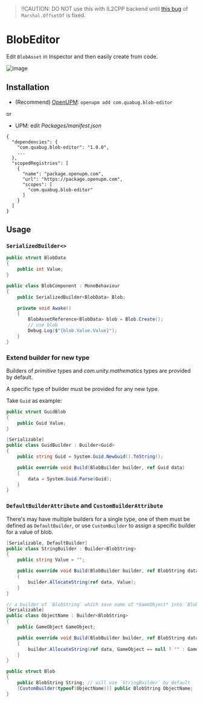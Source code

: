 > ‼CAUTION: DO NOT use this with IL2CPP backend until [this bug](https://issuetracker.unity3d.com/issues/marshal-dot-offsetof-returns-incorrect-offset-when-building-the-project-with-il2cpp-scripting-backend) of `Marshal.OffsetOf` is fixed.
# BlobEditor

Edit `BlobAsset` in Inspector and then easily create from code.

![image](https://user-images.githubusercontent.com/683655/129061436-32d815a5-3fc6-43e5-afcf-79ed0080d4a6.png)

## Installation
- (Recommend) [OpenUPM](https://openupm.com/packages/com.quabug.blob-editor/): `openupm add com.quabug.blob-editor`

or

- UPM: edit *Packages/manifest.json*
```
{
  "dependencies": {
    "com.quabug.blob-editor": "1.0.0",
    ...
  },
  "scopedRegistries": [
    {
      "name": "package.openupm.com",
      "url": "https://package.openupm.com",
      "scopes": [
        "com.quabug.blob-editor"
      ]
    }
  ]
}
```

## Usage

### `SerializedBuilder<>`

``` c#
public struct BlobData
{
    public int Value;
}

public class BlobComponent : MonoBehaviour
{
    public SerializedBuilder<BlobData> Blob;

    private void Awake()
    {
        BlobAssetReference<BlobData> blob = Blob.Create();
        // use blob
        Debug.Log($"{blob.Value.Value}");
    }
}
```

### Extend builder for new type

Builders of *primitive* types and *com.unity.mathematics* types are provided by default.

A specific type of builder must be provided for any new type.

Take `Guid` as example:
``` c#
public struct GuidBlob
{
    public Guid Value;
}

[Serializable]
public class GuidBuilder : Builder<Guid>
{
    public string Guid = System.Guid.NewGuid().ToString();

    public override void Build(BlobBuilder builder, ref Guid data)
    {
        data = System.Guid.Parse(Guid);
    }
}
```

### `DefaultBuilderAttribute` and `CustomBuilderAttribute`
There's may have multiple builders for a single type, one of them must be defined as `DefaultBuilder`, or use `CustomBuilder` to assign a specific builder for a value of blob.
``` c#
[Serializable, DefaultBuilder]
public class StringBuilder : Builder<BlobString>
{
    public string Value = "";

    public override void Build(BlobBuilder builder, ref BlobString data)
    {
        builder.AllocateString(ref data, Value);
    }
}

// a builder of `BlobString` which save name of *GameObject* into `BlobString`
[Serializable]
public class ObjectName : Builder<BlobString>
{
    public GameObject GameObject;

    public override void Build(BlobBuilder builder, ref BlobString data)
    {
        builder.AllocateString(ref data, GameObject == null ? "" : GameObject.name);
    }
}

public struct Blob
{
    public BlobString String; // will use `StringBuilder` by default
    [CustomBuilder(typeof(ObjectName))] public BlobString ObjectName;
}
```

